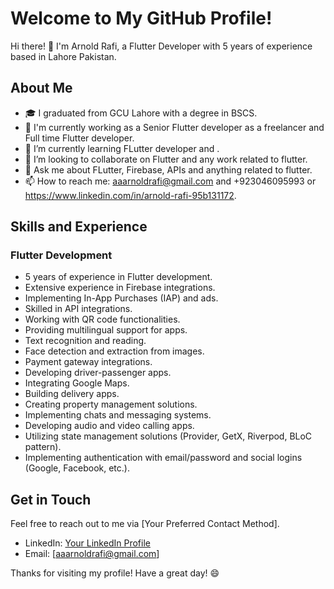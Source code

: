 # Welcome to My GitHub Profile!

Hi there! 👋 I'm Arnold Rafi, a Flutter Developer with 5 years of experience based in Lahore Pakistan.

## About Me


- 🎓 I graduated from GCU Lahore with a degree in BSCS.
- 💼 I'm currently working as a Senior Flutter developer as a freelancer and Full time Flutter developer.
- 🌱 I’m currently learning FLutter developer and .
- 👯 I’m looking to collaborate on Flutter and any work related to flutter.
- 💬 Ask me about FLutter, Firebase, APIs and anything related to flutter.
- 📫 How to reach me: aaarnoldrafi@gmail.com and +923046095993 or https://www.linkedin.com/in/arnold-rafi-95b131172.

## Skills and Experience

### Flutter Development
- 5 years of experience in Flutter development.
- Extensive experience in Firebase integrations.
- Implementing In-App Purchases (IAP) and ads.
- Skilled in API integrations.
- Working with QR code functionalities.
- Providing multilingual support for apps.
- Text recognition and reading.
- Face detection and extraction from images.
- Payment gateway integrations.
- Developing driver-passenger apps.
- Integrating Google Maps.
- Building delivery apps.
- Creating property management solutions.
- Implementing chats and messaging systems.
- Developing audio and video calling apps.
- Utilizing state management solutions (Provider, GetX, Riverpod, BLoC pattern).
- Implementing authentication with email/password and social logins (Google, Facebook, etc.).


## Get in Touch

Feel free to reach out to me via [Your Preferred Contact Method].

- LinkedIn: [Your LinkedIn Profile]([URL](https://www.linkedin.com/in/arnold-rafi-95b131172))
- Email: [aaarnoldrafi@gmail.com]

Thanks for visiting my profile! Have a great day! 😄
